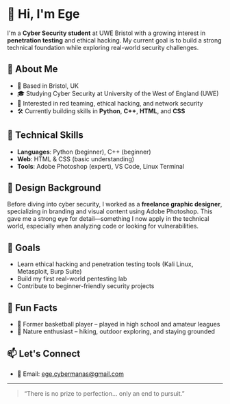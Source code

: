 # 👋 Hi, I'm Ege

I'm a **Cyber Security student** at UWE Bristol with a growing interest in **penetration testing** and ethical hacking. My current goal is to build a strong technical foundation while exploring real-world security challenges.

## 🧠 About Me
- 📍 Based in Bristol, UK
- 🎓 Studying Cyber Security at University of the West of England (UWE)
- 🔐 Interested in red teaming, ethical hacking, and network security
- 🛠️ Currently building skills in **Python**, **C++**, **HTML**, and **CSS**

## 🧰 Technical Skills
- **Languages**: Python (beginner), C++ (beginner)
- **Web**: HTML & CSS (basic understanding)
- **Tools**: Adobe Photoshop (expert), VS Code, Linux Terminal

## 🎨 Design Background
Before diving into cyber security, I worked as a **freelance graphic designer**, specializing in branding and visual content using Adobe Photoshop. This gave me a strong eye for detail—something I now apply in the technical world, especially when analyzing code or looking for vulnerabilities.

## 🎯 Goals
- Learn ethical hacking and penetration testing tools (Kali Linux, Metasploit, Burp Suite)
- Build my first real-world pentesting lab
- Contribute to beginner-friendly security projects

## 💬 Fun Facts
- 🏀 Former basketball player – played in high school and amateur leagues
- 🌿 Nature enthusiast – hiking, outdoor exploring, and staying grounded

## 📫 Let's Connect
- 📧 Email: ege.cybermanas@gmail.com

---

> “There is no prize to perfection… only an end to pursuit.”
